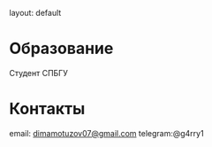 layout: default
# Образование
Студент СПБГУ
# Контакты
email: dimamotuzov07@gmail.com
telegram:@g4rry1
